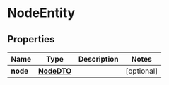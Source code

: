 # NodeEntity

## Properties
Name | Type | Description | Notes
------------ | ------------- | ------------- | -------------
**node** | [**NodeDTO**](NodeDTO.md) |  |  [optional]

